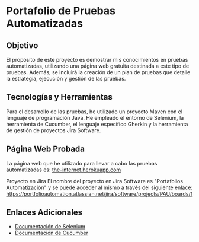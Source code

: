 # Portafolio de Pruebas Automatizadas

## Objetivo
El propósito de este proyecto es demostrar mis conocimientos en pruebas automatizadas, utilizando una página web gratuita destinada a este tipo de pruebas. Además, se incluirá la creación de un plan de pruebas que detalle la estrategia, ejecución y gestión de las pruebas.

## Tecnologías y Herramientas
Para el desarrollo de las pruebas, he utilizado un proyecto Maven con el lenguaje de programación Java. He empleado el entorno de Selenium, la herramienta de Cucumber, el lenguaje específico Gherkin y la herramienta de gestión de proyectos Jira Software.

## Página Web Probada
La página web que he utilizado para llevar a cabo las pruebas automatizadas es: [the-internet.herokuapp.com](https://the-internet.herokuapp.com/)

Proyecto en Jira
El nombre del proyecto en Jira Software es "Portafolios Automatización" y se puede acceder al mismo a través del siguiente enlace: https://portfolioautomation.atlassian.net/jira/software/projects/PAU/boards/1

## Enlaces Adicionales
- [Documentación de Selenium](https://www.selenium.dev/documentation/en/)
- [Documentación de Cucumber](https://cucumber.io/docs/cucumber/)

